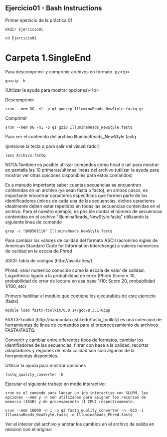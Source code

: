 <body>
<h2>Ejercicio01 - Bash Instructions</h2>
<p>Primer ejercicio de la práctica 01</p>
<pre><code>mkdir Ejercicio01</code></pre>
<pre><code>cd Ejercicio01</code></pre>
  
<h1>Carpeta 1.SingleEnd</h1>
<p>Para descomprimir y comprimir archivos en formato .gz<\p>
<pre><code>gunzip -h</code></pre>
<p>(Utilizar la ayuda para mostrar opciones)<\p>

<p>Descomprimir</p>
<pre><code>srun --mem 8G -n1 -p q1 gunzip IlluminaReads_NewStyle.fastq.gz</code></pre>

<p>Comprimir</p>
<pre><code>srun --mem 8G -n1 -p q1 gzip IlluminaReads_NewStyle.fastq</code></pre>

<p>Para ver el contenido del archivo IlluminaReads_NewStyle.fastq</p>
<p>(presione la tecla q para salir del visualizador)</p>
<pre><code>less Archivo.fastq</code></pre>
<p>NOTA:Tambien es posible utilizar comandos como head o tail para mostrar en pantalla las 10 primeras/ultimas lineas del archivo (utilizar la ayuda para mostrar ver otras opicones disponibles para estos comandos)</p>

<p>Es a menudo importante saber cuantas secuencias se encuentran contenidas en un archivo (ya sean fasta o fastq), en ambos casos, es importante encontrar caracteres específicos que formen parte de los identificadores únicos de cada una de las secuencias, dichos caracteres idealmente deben estar repetidos en todas las secuencias contenidas en el archivo. Para el nuestro ejemplo, es posible contar el número de secuencias contenidas en el archivo "IlluminaReads_NewStyle.fastq" utilizando la siguiente linea de comando</p>
<pre><code>grep -c "@NB501110" IlluminaReads_NewStyle.fastq</code></pre>

<p>Para cambiar los valores de calidad del formato ASCII (acronimo ingles de American Standard Code for Information Interchange) a valores númericos de calidad en la escala de Phred</p>
<p>ASCII: tabla de codigos (http://ascii.cl/es/)</p>
<p>Phred: valor numerico conocido como la escala de valor de calidad. Logaritmico ligado a la probabilidad de error (Phred Score = 10, probabilidad de error de lectura en esa base 1/10; Score 20, probabilidad 1/100, etc)</p>

<p>Primero habilitar el modulo que contiene los ejecutables de este ejercicio (fastx)</p>
<pre><code>module load fastx-toolkit/0.0.14/gcc/8.3.1-6qup</code></pre>

<p>FASTX-Toolkit (http://hannonlab.cshl.edu/fastx_toolkit/) es una coleccion de herramientas de linea de comandos para el preprocesamiento de archivos FASTA/FASTQ.</p>
<p>Convertir y cambiar entre diferentes tipos de formatos, cambiar los identifiadores de las secuencias, filtrar con base a la calidad, recortar adaptadores y regiones de mala calidad son solo algunas de la herramientas disponibles.</p>

<p>Utilizar la ayuda para mostrar opciones</p>
<pre><code>fastq_quality_converter -h</code></pre>

<p>Ejecutar el siguiente trabajo en modo interactivo:</p>
<pre><code>srun es el comando para lanzar un job interactivo con SLURM, las opciones --mem y -n son utilizadas para asignar los recursos de memoria (16GB) y de procesamiento (1 CPU) respectivamente.</code></pre>
<pre><code>srun --mem 16000 -n 1 -p q2 fastq_quality_converter -n -Q33 -i IlluminaReads_NewStyle.fastq -o IlluminaReads_Phred.fastq</code></pre>
<p>Ver el interior del archivo y anotar los cambios en el archivo de salida en relacion con el original</p>

</body>
</html>
